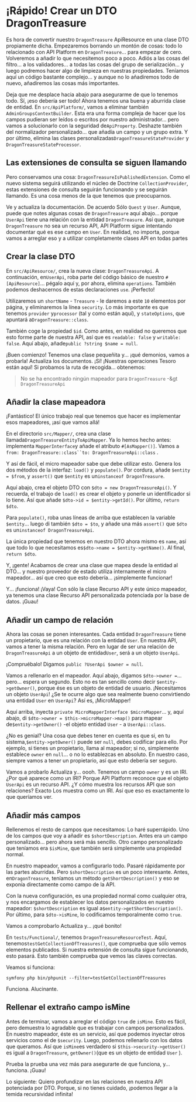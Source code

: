 # ¡Rápido! Crear un DTO DragonTreasure

Es hora de convertir nuestro `DragonTreasure` ApiResource en una clase DTO propiamente dicha. Empezaremos borrando un montón de cosas: todo lo relacionado con API Platform en `DragonTreasure`... para empezar de cero. Volveremos a añadir lo que necesitemos poco a poco. Adiós a las cosas del filtro... a los validadores... a todas las cosas del grupo de serialización... y luego podremos hacer algo de limpieza en nuestras propiedades. Teníamos aquí un código bastante complejo... y aunque no lo añadiremos todo de nuevo, añadiremos las cosas más importantes.

Deja que me desplace hacia abajo para asegurarme de que lo tenemos todo. Sí, ¡eso debería ser todo! Ahora tenemos una buena y aburrida clase de entidad. En `src/ApiPlatform/`, vamos a eliminar también `AdminGroupsContextBuilder`. Esta era una forma compleja de hacer que los campos pudieran ser leídos o escritos por nuestro administrador... pero vamos a solucionarlo con la seguridad de`ApiProperty`. Deshazte también del normalizador personalizado... que añadía un campo y un grupo extra. Y por último, elimina las clases personalizadas`DragonTreasureStateProvider` y `DragonTreasureStateProcessor`.

## Las extensiones de consulta se siguen llamando

Pero conservamos una cosa: `DragonTreasureIsPublishedExtension`. Como el nuevo sistema seguirá utilizando el núcleo de Doctrine `CollectionProvider`, estas extensiones de consulta seguirán funcionando y se seguirán llamando. Es una cosa menos de la que tenemos que preocuparnos.

Ve y actualiza la documentación. De acuerdo Sólo `Quest` y `User`. Aunque, puede que notes algunas cosas de `DragonTreasure` aquí abajo... porque `UserApi` tiene una relación con la entidad `DragonTreasure`. Así que, aunque `DragonTreasure` no sea un recurso API, API Platform sigue intentando documentar qué es ese campo en `User`. En realidad, no importa, porque vamos a arreglar eso y a utilizar completamente clases API en todas partes

## Crear la clase DTO

En `src/ApiResource/`, crea la nueva clase: `DragonTreasureApi`. A continuación, en`UserApi`, roba parte del código básico de nuestro `#[ApiResource]`... pégalo aquí y, por ahora, elimina `operations`. También podemos deshacernos de estas declaraciones `use`. ¡Perfecto!

Utilizaremos un `shortName` - `Treasure` - le daremos a este `10` elementos por página, y eliminaremos la línea `security`. Lo más importante es que tenemos `provider` y`processor` (tal y como están aquí), y `stateOptions`, que apuntará a`DragonTreasure::class`.

También coge la propiedad `$id`. Como antes, en realidad no queremos que esto forme parte de nuestra API, así que es `readable: false` y `writable: false`. Aquí abajo, añade`public ?string $name = null`.

¡Buen comienzo! Tenemos una clase pequeñita y... ¡qué demonios, vamos a probarla! Actualiza los documentos. ¡Sí! ¡Nuestras operaciones Tesoro están aquí! Si probamos la ruta de recogida... obtenemos:

> No se ha encontrado ningún mapeador para `DragonTreasure` -&gt `DragonTreasureApi`

## Añadir la clase mapeadora

¡Fantástico! El único trabajo real que tenemos que hacer es implementar esos mapeadores, ¡así que vamos allá!

En el directorio `src/Mapper/`, crea una clase llamada`DragonTreasureEntityToApiMapper`. Ya lo hemos hecho antes: implementa `MapperInterface`y añade el atributo `#[AsMapper()]`. Vamos a `from: DragonTreasure::class``to: DragonTreasureApi::class` .

Y así de fácil, el micro mapeador sabe que debe utilizar esto. Genera los dos métodos de la interfaz: `load()` y `populate()`. Por cordura, añade `$entity = $from`, y `assert()` que `$entity` es un`instanceof DragonTreasure`.

Aquí abajo, crea el objeto DTO con `$dto = new DragonTreasureApi()`. Y recuerda, el trabajo de `load()` es crear el objeto y ponerle un identificador si lo tiene. Así que añade `$dto->id = $entity->getId()`. Por último, `return $dto`.

Para `populate()`, roba unas líneas de arriba que establecen la variable `$entity`... luego di también `$dto = $to`, y añade una más `assert()` que `$dto` es un`instanceof DragonTreasureApi`.

La única propiedad que tenemos en nuestro DTO ahora mismo es `name`, así que todo lo que necesitamos es`$dto->name = $entity->getName()`. Al final, `return $dto`.

Y, ¡gente! Acabamos de crear una clase que mapea desde la entidad al DTO... y nuestro proveedor de estado utiliza internamente el micro mapeador... así que creo que esto debería... ¡simplemente funcionar!

Y... ¡funciona! ¡Vaya! Con sólo la clase Recurso API y este único mapeador, ya tenemos una clase Recurso API personalizada potenciada por la base de datos. ¡Guau!

## Añadir un campo de relación

Ahora las cosas se ponen interesantes. Cada entidad `DragonTreasure` tiene un propietario, que es una relación con la entidad `User`. En nuestra API, vamos a tener la misma relación. Pero en lugar de ser una relación de `DragonTreasureApi` a un objeto de entidad`User`, será a un objeto `UserApi`.

¡Compruébalo! Digamos `public ?UserApi $owner = null`.

Vamos a rellenarlo en el mapeador. Aquí abajo, digamos `$dto->owner =`... pero... espera un segundo. Esto no es tan sencillo como decir `$entity->getOwner()`, porque ése es un objeto de entidad de usuario. ¡Necesitamos un objeto `UserApi`! ¿Se te ocurre algo que sea realmente bueno convirtiendo una entidad `User` en `UserApi`? Así es, ¡MicroMapper!

Aquí arriba, inyecta `private MicroMapperInterface $microMapper`... y, aquí abajo, di `$dto->owner = $this->microMapper->map()` para mapear de`$entity->getOwner()` -el objeto entidad `User` - a `UserApi::class`.

¿No es genial? Una cosa que debes tener en cuenta es que si, en tu sistema,`$entity->getOwner()` puede ser `null`, debes codificar para ello. Por ejemplo, si tienes un propietario, llama al mapeador; si no, simplemente establece `owner` en `null`... o no lo establezcas en absoluto. En nuestro caso, siempre vamos a tener un propietario, así que esto debería ser seguro.

Vamos a probarlo Actualiza y... oooh. Tenemos un campo `owner` y es un IRI. ¿Por qué aparece como un IRI? Porque API Platform reconoce que el objeto `UserApi` es un recurso API. ¿Y cómo muestra los recursos API que son relaciones? Exacto Los muestra como un IRI. Así que eso es exactamente lo que queríamos ver.

## Añadir más campos

Rellenemos el resto de campos que necesitamos: Lo haré superrápido. Uno de los campos que voy a añadir es `$shortDescription`. Antes era un campo personalizado... pero ahora será más sencillo. Otro campo personalizado que teníamos era `$isMine`, que también será simplemente una propiedad normal.

En nuestro mapeador, vamos a configurarlo todo. Pasaré rápidamente por las partes aburridas. Pero `$shortDescription` es un poco interesante. Antes, en`DragonTreasure`, teníamos un método `getShortDescription()` y eso se exponía directamente como campo de la API.

Con la nueva configuración, es una propiedad normal como cualquier otra, y nos encargamos de establecer los datos personalizados en nuestro mapeador: `$shortDescription` es igual a`$entity->getShortDescription()`. Por último, para `$dto->isMine`, lo codificamos temporalmente como `true`.

Vamos a comprobarlo Actualiza y... ¡qué bonito!

En `tests/Functional/`, tenemos `DragonTreasureResourceTest`. Aquí, tenemos`testGetCollectionOfTreasures()`, que comprueba que sólo vemos elementos publicados. Si nuestra extensión de consulta sigue funcionando, esto pasará. Esto también comprueba que vemos las claves correctas.

Veamos si funciona:

```terminal
symfony php bin/phpunit --filter=testGetCollectionOfTreasures
```

Funciona. Alucinante.

## Rellenar el extraño campo isMine

Antes de terminar, vamos a arreglar el código `true` de `isMine`. Esto es fácil, pero demuestra lo agradable que es trabajar con campos personalizados. En nuestro mapeador, éste es un servicio, así que podemos inyectar otros servicios como el de `$security`. Luego, podemos rellenarlo con los datos que queramos. Así que `isMine`es verdadero si `$this->security->getUser()` es igual a `DragonTreasure`, `getOwner()`(que es un objeto de entidad `User` ).

Prueba la prueba una vez más para asegurarte de que funciona, y... funciona. ¡Guau!

Lo siguiente: Quiero profundizar en las relaciones en nuestra API potenciada por DTO. Porque, si no tienes cuidado, ¡podemos llegar a la temida recursividad infinita!
